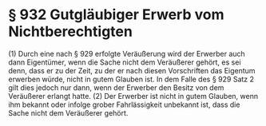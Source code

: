 # § 932 Gutgläubiger Erwerb vom Nichtberechtigten
(1) Durch eine nach § 929 erfolgte Veräußerung wird der Erwerber auch dann Eigentümer, wenn die Sache nicht dem Veräußerer gehört, es sei denn, dass er zu der Zeit, zu der er nach diesen Vorschriften das Eigentum erwerben würde, nicht in gutem Glauben ist. In dem Falle des § 929 Satz 2 gilt dies jedoch nur dann, wenn der Erwerber den Besitz von dem Veräußerer erlangt hatte.
(2) Der Erwerber ist nicht in gutem Glauben, wenn ihm bekannt oder infolge grober Fahrlässigkeit unbekannt ist, dass die Sache nicht dem Veräußerer gehört.
